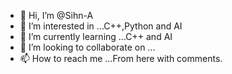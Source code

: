 - 👋 Hi, I’m @Sihn-A
- 👀 I’m interested in ...C++,Python and AI
- 🌱 I’m currently learning ...C++ and AI
- 💞️ I’m looking to collaborate on ...
- 📫 How to reach me ...From here with comments.

<!---
Sihn-A/Sihn-A is a ✨ special ✨ repository because its `README.md` (this file) appears on your GitHub profile.
You can click the Preview link to take a look at your changes.
--->
